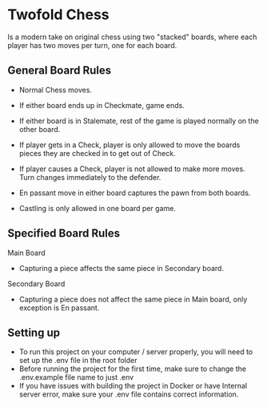 # Twofold Chess

Is a modern take on original chess using two "stacked" boards, where each player has two moves per turn, one for each board.


## General Board Rules

- Normal Chess moves.
- If either board ends up in Checkmate, game ends.
- If either board is in Stalemate, rest of the game is played normally on the other board.
  
- If player gets in a Check, player is only allowed to move the boards pieces they are checked in to get out of Check.
- If player causes a Check, player is not allowed to make more moves. Turn changes immediately to the defender.

- En passant move in either board captures the pawn from both boards.
- Castling is only allowed in one board per game.

## Specified Board Rules

Main Board
- Capturing a piece affects the same piece in Secondary board.

Secondary Board
- Capturing a piece does not affect the same piece in Main board, only exception is En passant.

## Setting up
- To run this project on your computer / server properly, you will need to set up the .env file in the root folder
- Before running the project for the first time, make sure to change the .env.example file name to just .env
- If you have issues with building the project in Docker or have Internal server error, make sure your .env file contains correct information.
